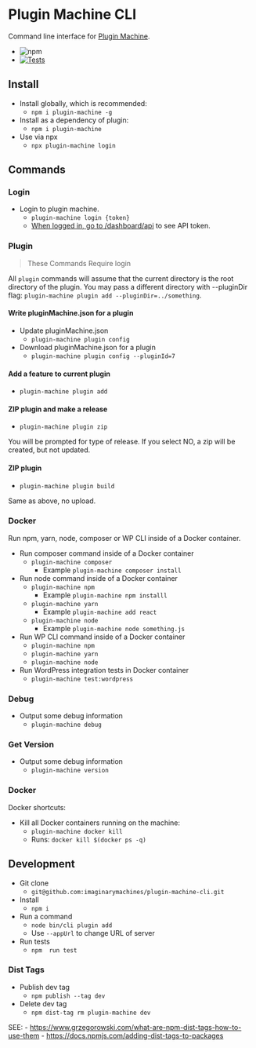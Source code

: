 # Plugin Machine CLI

Command line interface for [Plugin Machine](https://pluginmachine.com).

- ![npm](https://img.shields.io/npm/v/plugin-machine?style=flat-square)
- [![Tests](https://github.com/imaginarymachines/plugin-machine-cli/actions/workflows/node.js.yml/badge.svg)](https://github.com/imaginarymachines/plugin-machine-cli/actions/workflows/node.js.yml)
## Install

- Install globally, which is recommended:
    - `npm i plugin-machine -g`
- Install as a dependency of plugin:
    - `npm i plugin-machine`
- Use via npx
    - `npx plugin-machine login`

## Commands

### Login
- Login to plugin machine.
    - `plugin-machine login {token}`
    - [When logged in, go to /dashboard/api](https://pluginmachine.app/dashboard/api) to see API token.

### Plugin
> These Commands Require login

All `plugin` commands will assume that the current directory is the root directory of the plugin. You may pass a different directory with --pluginDir flag: `plugin-machine plugin add --pluginDir=../something`.

#### Write pluginMachine.json for a plugin

- Update pluginMachine.json
    - `plugin-machine plugin config`
- Download pluginMachine.json for a plugin
    - `plugin-machine plugin config --pluginId=7`

#### Add a feature to current plugin

- `plugin-machine plugin add`

#### ZIP plugin and make a release
- `plugin-machine plugin zip`

You will be prompted for type of release. If you select NO, a zip will be created, but not updated.

#### ZIP plugin
- `plugin-machine plugin build`

Same as above, no upload.

### Docker

Run npm, yarn, node, composer or WP CLI inside of a Docker container.

- Run composer command inside of a Docker container
    - `plugin-machine composer`
        - Example `plugin-machine composer install`
- Run node command inside of a Docker container
    - `plugin-machine npm`
        - Example `plugin-machine npm installl`
    - `plugin-machine yarn`
        - Example `plugin-machine add react`
    - `plugin-machine node`
        - Example `plugin-machine node something.js`
- Run WP CLI command inside of a Docker container
    - `plugin-machine npm`
    - `plugin-machine yarn`
    - `plugin-machine node`
- Run WordPress integration tests in Docker container
    - `plugin-machine test:wordpress`
### Debug
- Output some debug information
	- `plugin-machine debug`

### Get Version
- Output some debug information
	- `plugin-machine version`

### Docker

Docker shortcuts:

- Kill all Docker containers running on the machine:
    - `plugin-machine docker kill`
    - Runs: `docker kill $(docker ps -q)`

## Development

- Git clone
    - `git@github.com:imaginarymachines/plugin-machine-cli.git`
- Install
    - `npm i`
- Run a command
    - `node bin/cli plugin add`
    - Use `--appUrl` to change URL of server
- Run tests
    - `npm  run test`

### Dist Tags

- Publish dev tag
    - `npm publish --tag dev`
- Delete dev tag
    - `npm dist-tag rm plugin-machine dev`

SEE:
    - https://www.grzegorowski.com/what-are-npm-dist-tags-how-to-use-them
    - https://docs.npmjs.com/adding-dist-tags-to-packages
